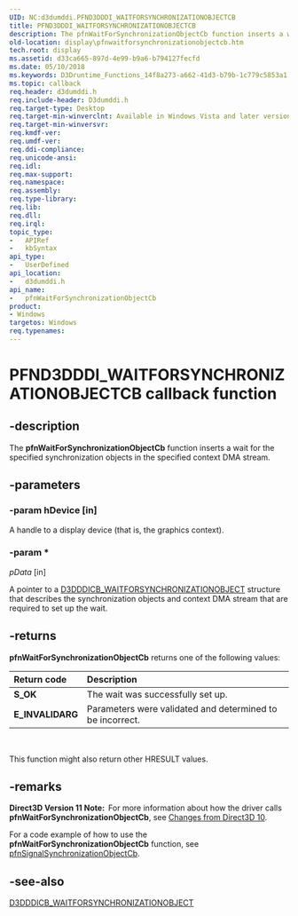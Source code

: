 ```yaml
---
UID: NC:d3dumddi.PFND3DDDI_WAITFORSYNCHRONIZATIONOBJECTCB
title: PFND3DDDI_WAITFORSYNCHRONIZATIONOBJECTCB
description: The pfnWaitForSynchronizationObjectCb function inserts a wait for the specified synchronization objects in the specified context DMA stream.
old-location: display\pfnwaitforsynchronizationobjectcb.htm
tech.root: display
ms.assetid: d33ca665-897d-4e99-b9a6-b794127fecfd
ms.date: 05/10/2018
ms.keywords: D3Druntime_Functions_14f8a273-a662-41d3-b79b-1c779c5853a1.xml, PFND3DDDI_WAITFORSYNCHRONIZATIONOBJECTCB, PFND3DDDI_WAITFORSYNCHRONIZATIONOBJECTCB callback, d3dumddi/pfnWaitForSynchronizationObjectCb, display.pfnwaitforsynchronizationobjectcb, pfnWaitForSynchronizationObjectCb, pfnWaitForSynchronizationObjectCb callback function [Display Devices]
ms.topic: callback
req.header: d3dumddi.h
req.include-header: D3dumddi.h
req.target-type: Desktop
req.target-min-winverclnt: Available in Windows Vista and later versions of the Windows operating systems.
req.target-min-winversvr: 
req.kmdf-ver: 
req.umdf-ver: 
req.ddi-compliance: 
req.unicode-ansi: 
req.idl: 
req.max-support: 
req.namespace: 
req.assembly: 
req.type-library: 
req.lib: 
req.dll: 
req.irql: 
topic_type:
-	APIRef
-	kbSyntax
api_type:
-	UserDefined
api_location:
-	d3dumddi.h
api_name:
-	pfnWaitForSynchronizationObjectCb
product:
- Windows
targetos: Windows
req.typenames: 
---
```


# PFND3DDDI_WAITFORSYNCHRONIZATIONOBJECTCB callback function


## -description


The <b>pfnWaitForSynchronizationObjectCb</b> function inserts a wait for the specified synchronization objects in the specified context DMA stream. 


## -parameters




### -param hDevice [in]

A handle to a display device (that is, the graphics context).


### -param *








*pData* [in]

A pointer to a <a href="https://msdn.microsoft.com/library/windows/hardware/ff544287">D3DDDICB_WAITFORSYNCHRONIZATIONOBJECT</a> structure that describes the synchronization objects and context DMA stream that are required to set up the wait. 


## -returns



<b>pfnWaitForSynchronizationObjectCb</b> returns one of the following values:

| **Return code** | **Description** | 
|:--|:--|
| **S_OK** | The wait was successfully set up. | 
| **E_INVALIDARG** | Parameters were validated and determined to be incorrect. | 

 

This function might also return other HRESULT values.




## -remarks




<b>Direct3D Version 11 Note:  </b>For more information about how the driver calls <b>pfnWaitForSynchronizationObjectCb</b>, see <a href="https://msdn.microsoft.com/014a5e44-f8c4-45c0-96e8-d82f37b8b28d">Changes from Direct3D 10</a>.



For a code example of how to use the <b>pfnWaitForSynchronizationObjectCb</b> function, see <a href="https://msdn.microsoft.com/12ffa230-2c26-4cd3-ae83-f753a0b6ba38">pfnSignalSynchronizationObjectCb</a>.




## -see-also




<a href="https://msdn.microsoft.com/library/windows/hardware/ff544287">D3DDDICB_WAITFORSYNCHRONIZATIONOBJECT</a>
 

 

